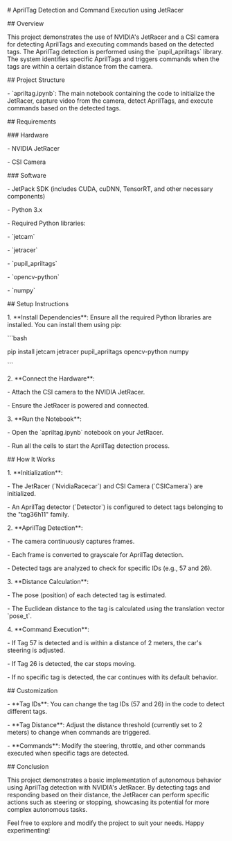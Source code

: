\# AprilTag Detection and Command Execution using JetRacer

\## Overview

This project demonstrates the use of NVIDIA's JetRacer and a CSI camera for detecting AprilTags and executing commands based on the detected tags. The AprilTag detection is performed using the \`pupil\_apriltags\` library. The system identifies specific AprilTags and triggers commands when the tags are within a certain distance from the camera.

\## Project Structure

\- \`apriltag.ipynb\`: The main notebook containing the code to initialize the JetRacer, capture video from the camera, detect AprilTags, and execute commands based on the detected tags.

\## Requirements

\### Hardware

\- NVIDIA JetRacer

\- CSI Camera

\### Software

\- JetPack SDK (includes CUDA, cuDNN, TensorRT, and other necessary components)

\- Python 3.x

\- Required Python libraries:

\- \`jetcam\`

\- \`jetracer\`

\- \`pupil\_apriltags\`

\- \`opencv-python\`

\- \`numpy\`

\## Setup Instructions

1\. \*\*Install Dependencies\*\*: Ensure all the required Python libraries are installed. You can install them using pip:

\`\`\`bash

pip install jetcam jetracer pupil\_apriltags opencv-python numpy

\`\`\`

2\. \*\*Connect the Hardware\*\*:

\- Attach the CSI camera to the NVIDIA JetRacer.

\- Ensure the JetRacer is powered and connected.

3\. \*\*Run the Notebook\*\*:

\- Open the \`apriltag.ipynb\` notebook on your JetRacer.

\- Run all the cells to start the AprilTag detection process.

\## How It Works

1\. \*\*Initialization\*\*:

\- The JetRacer (\`NvidiaRacecar\`) and CSI Camera (\`CSICamera\`) are initialized.

\- An AprilTag detector (\`Detector\`) is configured to detect tags belonging to the "tag36h11" family.

2\. \*\*AprilTag Detection\*\*:

\- The camera continuously captures frames.

\- Each frame is converted to grayscale for AprilTag detection.

\- Detected tags are analyzed to check for specific IDs (e.g., 57 and 26).

3\. \*\*Distance Calculation\*\*:

\- The pose (position) of each detected tag is estimated.

\- The Euclidean distance to the tag is calculated using the translation vector \`pose\_t\`.

4\. \*\*Command Execution\*\*:

\- If Tag 57 is detected and is within a distance of 2 meters, the car's steering is adjusted.

\- If Tag 26 is detected, the car stops moving.

\- If no specific tag is detected, the car continues with its default behavior.

\## Customization

\- \*\*Tag IDs\*\*: You can change the tag IDs (57 and 26) in the code to detect different tags.

\- \*\*Tag Distance\*\*: Adjust the distance threshold (currently set to 2 meters) to change when commands are triggered.

\- \*\*Commands\*\*: Modify the steering, throttle, and other commands executed when specific tags are detected.

\## Conclusion

This project demonstrates a basic implementation of autonomous behavior using AprilTag detection with NVIDIA's JetRacer. By detecting tags and responding based on their distance, the JetRacer can perform specific actions such as steering or stopping, showcasing its potential for more complex autonomous tasks.

Feel free to explore and modify the project to suit your needs. Happy experimenting!